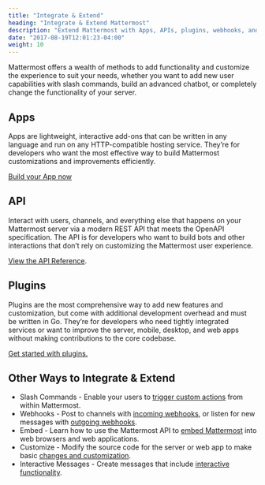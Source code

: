 ```yaml
---
title: "Integrate & Extend"
heading: "Integrate & Extend Mattermost"
description: "Extend Mattermost with Apps, APIs, plugins, webhooks, and more."
date: "2017-08-19T12:01:23-04:00"
weight: 10
---
```

Mattermost offers a wealth of methods to add functionality and customize the experience to suit your needs, whether you want to add new user capabilities with slash commands, build an advanced chatbot, or completely change the functionality of your server.


## Apps

Apps are lightweight, interactive add-ons that can be written in any language and run on any HTTP-compatible hosting service. They’re for developers who want the most effective way to build Mattermost customizations and improvements efficiently.

[Build your App now](https://developers.mattermost.com/integrate/apps/)


## API

Interact with users, channels, and everything else that happens on your Mattermost server via a modern REST API that meets the OpenAPI specification. The API is for developers who want to build bots and other interactions that don’t rely on customizing the Mattermost user experience.

[View the API Reference](https://api.mattermost.com/).


## Plugins

Plugins are the most comprehensive way to add new features and customization, but come with additional development overhead and must be written in Go. They’re for developers who need tightly integrated services or want to improve the server, mobile, desktop, and web apps without making contributions to the core codebase.

[Get started with plugins.](https://developers.mattermost.com/extend/plugins/)


## Other Ways to Integrate & Extend



* Slash Commands - Enable your users to [trigger custom actions](https://developers.mattermost.com/integrate/slash-commands/) from within Mattermost.
* Webhooks - Post to channels with [incoming webhooks](https://developers.mattermost.com/integrate/incoming-webhooks/), or listen for new messages with [outgoing webhooks](https://developers.mattermost.com/integrate/outgoing-webhooks/).
* Embed - Learn how to use the Mattermost API to [embed Mattermost](https://developers.mattermost.com/extend/embed/) into web browsers and web applications.
* Customize - Modify the source code for the server or web app to make basic [changes and customization](https://developers.mattermost.com/extend/customization/).
* Interactive Messages - Create messages that include [interactive functionality](https://docs.mattermost.com/developer/interactive-messages.html).
